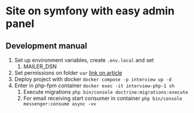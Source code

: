 # Site on symfony with easy admin panel

## Development manual
1. Set up environment variables, create `.env.local` and set
   1. MAILER_DSN
2. Set permissions on folder `var` [link on article](https://symfony.com/doc/current/setup/file_permissions.html#1-using-acl-on-a-system-that-supports-setfacl-linux-bsd)
3. Deploy project with docker `docker compose -p interview up -d`
4. Enter in php-fpm container `docker exec -it interview-php-1 sh`
   1. Execute migrations `php bin/console doctrine:migrations:execute`
   2. For email receiving start consumer in container `php bin/console messenger:consume async -vv`
